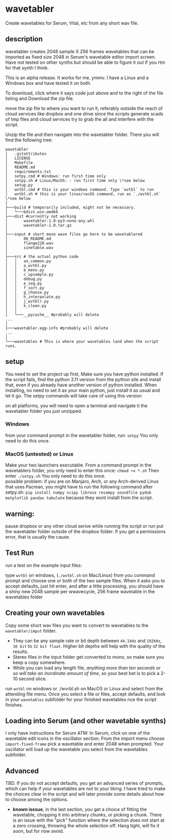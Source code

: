 # wavetabler
 Create wavetables for Serum, Vital, etc from any short wav file.

 ## description
 wavetabler creates 2048 sample X 256 frames wavetables that can be imported as fixed size 2048 in Serum's wavetable editor import screen.  Have not tested on other synths but should be able to figure it out if you rtm for that synth I think.  

 This is an alpha release.  It works for me, ymmv.  I have a Linux and a Windows box and have tested it on both.

To download, click where it says code just above and to the right of the file listing and Download the zip file. 

move the zip file to where you want to run it, referably outside the reach of cloud services like dropbox and one drive since the scripts generate scads of tmp files and cloud services try to grab the all and interfere with the script. 

Unzip the file and then navigate into the wavetabler folder.  There you will find the following tree:  

 ```
wavetabler
│   .gitattributes
│   LICENSE
│   Makefile
│   README.md
│   requirements.txt
│   setpy.cmd # Windows: run first time only
│   setpy.sh # Linux/MacOS: : run first time only \*see below
│   setup.py
│   wvtbl.cmd # this is your windows command. Type `wvtbl` to run
│   wvtbl.sh # this is your linux/<acOS command, run as `./wvtbl.sh` \*see below
│
├───build # temporarily included, might not be necessary.
│   └───bdist.win-amd64
├───dist #currently not working
│       wavetabler-1.0-py3-none-any.whl
│       wavetabler-1.0.tar.gz
│
├───input # short mono wave files go here to be wavetablered
│       00_README.md
│       flange220.wav
│       sinetable.wav
│
├───src # the actual python code
│   │   aa_common.py
│   │   a_wvtbl.py
│   │   b_menu.py
│   │   c_upsample.py
│   │   debug.py
│   │   e_seg.py
│   │   f_sort.py
│   │   g_choose.py
│   │   h_interpolate.py
│   │   j_wvtblr.py
│   │   k_clean.py
│   │
│   └───__pycache__ #probably will delete
...
│
├───wavetabler.egg-info #probably will delete
...
│
└───wavetables # This is where your wavetables land when the script runs.
 ```

## setup

You need to set the project up first, Make sure you have python installed. If the script fails, find the python 3.11 version from the python site and install that, even if you already have another version of python installed.  When installing, no need to set it as your main python, just install it as usual and let it go. The setpy commands will take care of using this version

on all platforms, you will need to open a terminal and navigate ti the wavetabler folder you just unzipped. 
### Windows 
from your command prompt in the wavetabler folder, run:
`setpy`
You only need to do this once.  

### MacOS (untested) or Linux 

Make your two launchers executable. From a command prompt in the wavetablers folder, you only need to enter this once:
`chmod +x *.sh`
Then enter
`./setpy.sh`
You only need to do this once.  
possible problem: if you are on Manjaro, Arch, or any Arch-derived Linux that uses Pacman, you might have to run the following command after setpy.sh:
`pip install numpy scipy librosa resampy soundfile pydub matplotlib pandas tabulate` 
because they wont install from the script. 


## warning: 
pause dropbox or any other cloud serive while running the script or run put the wavetabler folder outside of the dropbox folder.  If you get a permissions error, that is usually the cause.  

## Test Run
run a test on the example input files: 

type `wvtbl` on windows, (`./wvtbl.sh` on Mac/Linux) from you command prompt and choose one or both of the two sample files.  When it asks you to accept defaults, just hit enter, and after a little processing, you should have a shiny new 2048 sample per wwavecycle, 256 frame wavetable in the wavetables folder

## Creating your own wavetables

Copy some short wav files you want to convert to wavetables to the `wavetabler/imput` folder.  

- They can be any sample rate or bit depth between `44.1kHz` and `192kHz`, `16 bit` to `32 bit float`.  Higher bit depths will help with the quality of the results. 
- Stereo files in the input folder get converted to mono, so make sure you keep a copy somewhere. 
- While you can load any length file, *anything more than ten seconds or so will take an inordinate amount of time*, so your best bet is to pick a 2-10 second slice.  

run `wvtbl` on windows or ./wvrbl.sh on MacOS or Linux and select from the attending file menu. Once you select a file or files, accept defaults, and look in your `wavetables` subfolder for your finished wavetables nce the script finishes. 

## Loading into Serum (and other wavetable synths)
I only have instructions for Serum ATM:  In Serum, click on one of the wavetable edit icons in the oscillator section.  From the import menu choose `import-fixed-frame` pick a wavetable and enter 2048 when prompted.  Your oscillator will load up the wavetable you select from the wavetables subfolder.

## Advanced 

TBD. If you do not accept defaults, you get an advanced series of prompts, which can help if your wavetables are not to your liking.  I have tried to make the choices clear in the script and will later provide some details about how to choose among the options.  

- **known isssue**, in the last section, you get a choice of fitting the wavetable, chopping it into arbitrary chunks, or picking a chunk. There is an issue with the "pick" function where the selection does not start at a zero crossing, throwing the whole selection off.  Hang tight, will fix it soon, but for now avoid.  

